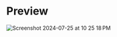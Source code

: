 # Preview
![Screenshot 2024-07-25 at 10 25 18 PM](https://github.com/user-attachments/assets/455d7c56-df8d-4ccb-898a-c5cb0e8d0f22)
